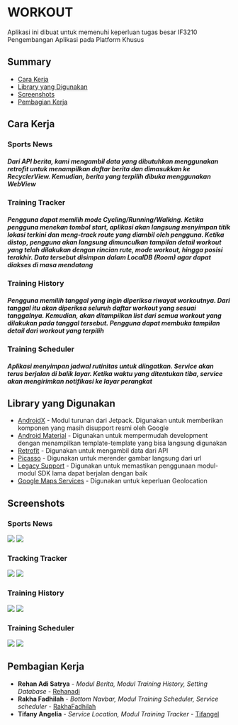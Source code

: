 # WORKOUT

Aplikasi ini dibuat untuk memenuhi keperluan tugas besar IF3210 Pengembangan Aplikasi pada Platform Khusus

## Summary

  - [Cara Kerja](#cara-kerja)
  - [Library yang Digunakan](#library-yang-digunakan)
  - [Screenshots](#screenshots)
  - [Pembagian Kerja](#pembagian-kerja)

## Cara Kerja

### Sports News
  
##### Dari API berita, kami mengambil data yang dibutuhkan menggunakan retrofit untuk menampilkan daftar berita dan dimasukkan ke RecyclerView. Kemudian, berita yang terpilih dibuka menggunakan WebView

### Training Tracker
##### Pengguna dapat memilih mode Cycling/Running/Walking. Ketika pengguna menekan tombol start, aplikasi akan langsung menyimpan titik lokasi terkini dan meng-track route yang diambil oleh pengguna. Ketika distop, pengguna akan langsung dimunculkan tampilan detail workout yang telah dilakukan dengan rincian rute, mode workout, hingga posisi terakhir. Data tersebut disimpan dalam LocalDB (Room) agar dapat diakses di masa mendatang

### Training History
##### Pengguna memilih tanggal yang ingin diperiksa riwayat workoutnya. Dari tanggal itu akan diperiksa seluruh daftar workout yang sesuai tanggalnya. Kemudian, akan ditampilkan list dari semua workout yang dilakukan pada tanggal tersebut. Pengguna dapat membuka tampilan detail dari workout yang terpilih

### Training Scheduler
##### Aplikasi menyimpan jadwal rutinitas untuk diingatkan. Service akan terus berjalan di balik layar. Ketika waktu yang ditentukan tiba, service akan mengirimkan notifikasi ke layar perangkat

## Library yang Digunakan

- [AndroidX](https://www.googleadservices.com/pagead/aclk?sa=L&ai=DChcSEwjLyaDBjabwAhVTKXIKHei4DQ0YABAAGgJzZg&ae=2&ohost=www.google.com&cid=CAESQOD2tRTJ1Km4v37KNuk501SRn06L2cUEOrGE32zkvw2zZ0xMepKuvlSwALw1Gdfw9CMikc8aCNanbv_vMwNF3_Q&sig=AOD64_0yvd8A9ysNfl4GDCLXkPCKlJpnKA&q&adurl&ved=2ahUKEwic1prBjabwAhUBeisKHeb-BqEQ0Qx6BAgFEAE) - Modul turunan dari Jetpack. Digunakan untuk memberikan komponen yang masih disupport resmi oleh Google
- [Android Material](https://material.io/develop/android) - Digunakan untuk mempermudah development dengan menampilkan template-template yang bisa langsung digunakan
- [Retrofit](https://square.github.io/retrofit/) - Digunakan untuk mengambil data dari API
- [Picasso](https://square.github.io/picasso/) - Digunakan untuk merender gambar langsung dari url
- [Legacy Support](https://developer.android.com/jetpack/androidx/releases/legacy) - Digunakan untuk memastikan penggunaan modul-modul SDK lama dapat berjalan dengan baik
- [Google Maps Services](https://developers.google.com/maps/documentation/android-sdk/overview?hl=id) - Digunakan untuk keperluan Geolocation

## Screenshots

### Sports News
![](image/1.png)
![](image/2.png)

### Tracking Tracker
![](image/3.png)
![](image/4.png)

### Training History
![](image/5.png)
![](image/6.png)

### Training Scheduler
![](image/7.png)
![](image/8.png)

## Pembagian Kerja

- **Rehan Adi Satrya** - *Modul Berita, Modul Training History, Setting Database* -
    [Rehanadi](https://gitlab.informatika.org/rehanadi)
- **Rakha Fadhilah** - *Bottom Navbar, Modul Training Scheduler, Service scheduler* -
    [RakhaFadhilah](https://gitlab.informatika.org/rakhafadhilah)
- **Tifany Angelia** - *Service Location, Modul Training Tracker* -
    [Tifangel](https://gitlab.informatika.org/tifangel)

